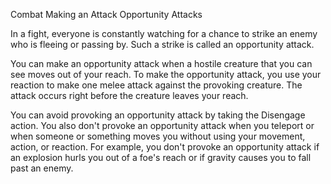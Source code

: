 Combat
Making an Attack
Opportunity Attacks
<p>
  In a fight, everyone is constantly watching for a chance to strike an enemy who is fleeing or passing by. Such a strike is called an opportunity attack.
</p>
<p>
  You can make an opportunity attack when a hostile creature that you can see moves out of your reach. To make the opportunity attack, you use your reaction to make one melee attack against the provoking creature. The attack occurs right before the creature leaves your reach.
</p>
<p>
  You can avoid provoking an opportunity attack by taking the Disengage action. You also don't provoke an opportunity attack when you teleport or when someone or something moves you without using your movement, action, or reaction. For example, you don't provoke an opportunity attack if an explosion hurls you out of a foe's reach or if gravity causes you to fall past an enemy.
</p>
